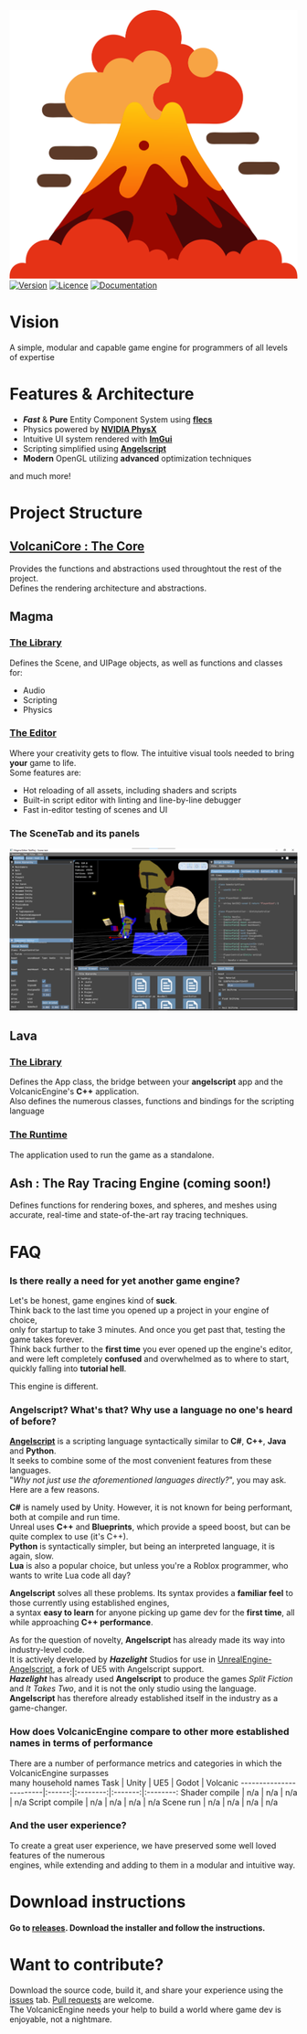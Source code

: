 ![VolcanicEngine](Magma/assets/image/VolcanicDisplay.png)
[![Version](https://img.shields.io/github/v/release/Jernesstar/VolcanicEngine?include_prereleases&style=for-the-badge)](https://github.com/Jernesstar/VolcanicEngine/releases)
[![Licence](https://img.shields.io/badge/license-MIT-blue.svg?style=for-the-badge)](https://github.com/Jernesstar/VolcanicEngine/blob/main/LICENSE)
[![Documentation](https://img.shields.io/badge/docs-VolcanicEngine-red?style=for-the-badge&color=red)](https://github.com/Jernesstar/VolcanicEngine/wiki)
<!-- [![Discord](https://img.shields.io/discord/633826290415435777.svg?style=for-the-badge&color=%235a64f6)](https://discord.gg/trackmania) -->

# Vision
A simple, modular and capable game engine for programmers of all levels of expertise

# Features & Architecture
- ***Fast*** & **Pure** Entity Component System using [**flecs**](https://github.com/SanderMertens/flecs.git)
- Physics powered by [**NVIDIA PhysX**](https://github.com/NVIDIA-Omniverse/PhysX.git)
- Intuitive UI system rendered with [**ImGui**](https://github.com/ocornut/imgui.git)
- Scripting simplified using [**Angelscript**](https://www.angelcode.com/angelscript/)
- **Modern** OpenGL utilizing **advanced** optimization techniques

and much more!
# Project Structure

## [VolcaniCore : The Core](https://github.com/Jernesstar/VolcanicEngine/wiki/VolcaniCore)
Provides the functions and abstractions used throughtout the rest of the project.  
Defines the rendering architecture and abstractions.

## Magma
### [The Library](https://github.com/Jernesstar/VolcanicEngine/wiki/Magma)
Defines the Scene, and UIPage objects, as well as functions and classes for:
- Audio
- Scripting
- Physics

### [The Editor](https://github.com/Jernesstar/VolcanicEngine/wiki/Editor)
Where your creativity gets to flow. The intuitive visual tools needed to bring **your** game to life.  
Some features are:
- Hot reloading of all assets, including shaders and scripts
- Built-in script editor with linting and line-by-line debugger
- Fast in-editor testing of scenes and UI
### The SceneTab and its panels
![SceneTab](Magma/assets/image/Screenshot.png)

## Lava
### [The Library](https://github.com/Jernesstar/VolcanicEngine/wiki/Lava)
Defines the App class, the bridge between your **angelscript** app and the VolcanicEngine's **C++** application.  
Also defines the numerous classes, functions and bindings for the scripting language
### [The Runtime](https://github.com/Jernesstar/VolcanicEngine/wiki/Runtime)
The application used to run the game as a standalone.

## Ash : The Ray Tracing Engine (coming soon!)
Defines functions for rendering boxes, and spheres, and meshes using accurate, real-time and state-of-the-art ray tracing techniques.

# FAQ
### Is there really a need for yet another game engine?
Let's be honest, game engines kind of **suck**.  
Think back to the last time you opened up a project in your engine of choice,  
only for startup to take 3 minutes. And once you get past that,
testing the game takes forever.  
Think back further to the **first time** you ever opened up the engine's editor,  
and were left completely **confused** and overwhelmed as to where to start, quickly falling into **tutorial hell**.

This engine is different.
<!-- TODO(Add): Testimonials -->
### Angelscript? What's that? Why use a language no one's heard of before?
[**Angelscript**](https://www.angelcode.com/angelscript/) is a scripting language syntactically similar to **C#**, **C++**, **Java** and **Python**.  
It seeks to combine some of the most convenient features from these languages.  
"*Why not just use the aforementioned languages directly?*", you may ask. Here are a few reasons.  

**C#** is namely used by Unity. However, it is not known for being performant, both at compile and run time.  
Unreal uses **C++** and **Blueprints**, which provide a speed boost, but can be quite complex to use (it's C++).  
**Python** is syntactically simpler, but being an interpreted language, it is again, slow.  
**Lua** is also a popular choice, but unless you're a Roblox programmer, who wants to write Lua code all day?  

**Angelscript** solves all these problems. Its syntax provides a **familiar feel** to those currently using established engines,  
a syntax **easy to learn** for anyone picking up game dev for the **first time**, all while approaching **C++ performance**.

As for the question of novelty, **Angelscript** has already made its way into industry-level code.  
It is actively developed by ***Hazelight*** Studios for use in [UnrealEngine-Angelscript](https://angelscript.hazelight.se/), a fork of UE5 with Angelscript support.  
***Hazelight*** has already used **Angelscript** to produce the games *Split Fiction* and *It Takes Two*, and it is not the only studio using the language.  
**Angelscript** has therefore already established itself in the industry as a game-changer.

### How does VolcanicEngine compare to other more established names in terms of performance
There are a number of performance metrics and categories in which the VolcanicEngine surpasses  
many household names
Task                    |  Unity  |  UE5   |  Godot  | Volcanic
------------------------|:------:|:--------:|:-------:|:--------:
Shader compile          |   n/a  |  n/a  |  n/a   |   n/a
Script compile           |   n/a  |  n/a  |  n/a   |   n/a
Scene run             |   n/a  |  n/a  |  n/a   |   n/a

### And the user experience?
To create a great user experience, we have preserved some well loved features of the numerous  
engines, while extending and adding to them in a modular and intuitive way.

# Download instructions
#### Go to [releases](https://github.com/Jernesstar/VolcanicEngine/releases). Download the installer and follow the instructions.

# Want to contribute?
Download the source code, build it, and share your experience using the [issues](https://github.com/Jernesstar/VolcanicEngine/issues) tab. [Pull requests](https://github.com/Jernesstar/VolcanicEngine/pulls) are welcome.  
The VolcanicEngine needs your help to build a world where game dev is enjoyable, not a nightmare.